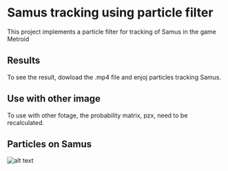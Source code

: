 # Samus tracking using particle filter

This project implements a particle filter for tracking of Samus in the game Metroid

## Results

To see the result, dowload the .mp4 file and enjoj particles tracking Samus.

## Use with other image
To use with other fotage, the probability matrix, pzx, need to be recalculated.

## Particles on Samus

![alt text](http://url/to/img.png)
